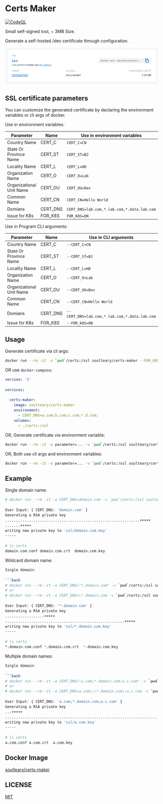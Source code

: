 # Certs Maker

[![CodeQL](https://github.com/soulteary/certs-maker/actions/workflows/codeql.yml/badge.svg)](https://github.com/soulteary/certs-maker/actions/workflows/codeql.yml)

Small self-signed tool, ~ 3MB Size.

Generate a self-hosted /dev certificate through configuration.


<img src="screenshots/docker.png">

## SSL certificate parameters

You can customize the generated certificate by declaring the environment variables or cli args of docker.

Use in environment variables:

| Parameter | Name | Use in environment variables |
| ------ | ------ | ------ |
| Country Name | CERT_C | `CERT_C=CN` | `--CERT_C=CN` |
| State Or Province Name | CERT_ST | `CERT_ST=BJ` | `--CERT_ST=BJ` |
| Locality Name | CERT_L | `CERT_L=HD` | `--CERT_L=HD` |
| Organization Name | CERT_O | `CERT_O=Lab` | `--CERT_O=Lab` |
| Organizational Unit Name | CERT_OU | `CERT_OU=Dev` | `--CERT_OU=Dev` |
| Common Name | CERT_CN | `CERT_CN=Hello World` | `--CERT_CN=Hello World` |
| Domians | CERT_DNS | `CERT_DNS=lab.com,*.lab.com,*.data.lab.com` | `--CERT_DNS=yourdomain.com` |
| Issue for K8s | FOR_K8S | `FOR_K8S=ON` | `--FOR_K8S=ON` |

Use in Program CLI arguments:

| Parameter | Name | Use in CLI arguments |
| ------ | ------ | ------ |
| Country Name | CERT_C | `--CERT_C=CN` |
| State Or Province Name | CERT_ST | `--CERT_ST=BJ` |
| Locality Name | CERT_L | `--CERT_L=HD` |
| Organization Name | CERT_O | `--CERT_O=Lab` |
| Organizational Unit Name | CERT_OU | `--CERT_OU=Dev` |
| Common Name | CERT_CN | `--CERT_CN=Hello World` |
| Domians | CERT_DNS | `--CERT_DNS=lab.com,*.lab.com,*.data.lab.com` |
| Issue for K8s | FOR_K8S | `--FOR_K8S=ON` |

## Usage

Generate certificate via cli args:

```bash
docker run --rm -it -v `pwd`/certs:/ssl soulteary/certs-maker --FOR_K8S=on
```

OR use `docker-compose`:

```yaml
version: '2'

services:

  certs-maker:
    image: soulteary/certs-maker
    environment:
      - CERT_DNS=a.com;b.com;c.com;*.d.com;
    volumes:
      - ./certs:/ssl
```

OR, Generate certificate via environment variable:

```bash
docker run --rm -it -e parameter=... -v `pwd`/certs:/ssl soulteary/certs-maker
```

OR, Both use cli args and environment variables:

```bash
docker run --rm -it -e parameter=... -v `pwd`/certs:/ssl soulteary/certs-maker --FOR_K8S=on
```

## Example

Single domain name:

```bash
# docker run --rm -it -e CERT_DNS=domain.com -v `pwd`/certs:/ssl soulteary/certs-maker

User Input: { CERT_DNS: 'domain.com' }
Generating a RSA private key
..............................................................+++++
.......+++++
writing new private key to 'ssl/domain.com.key'
-----

# ls certs
domain.com.conf domain.com.crt  domain.com.key
```

Wildcard domain name:

```bash
Single domain:

```bash
# docker run --rm -it -e CERT_DNS="*.domain.com" -v `pwd`/certs:/ssl soulteary/certs-maker
# or
# docker run --rm -it -e CERT_DNS=\*.domain.com -v `pwd`/certs:/ssl soulteary/certs-maker

User Input: { CERT_DNS: '*.domain.com' }
Generating a RSA private key
..................+++++
.......................................................+++++
writing new private key to 'ssl/*.domain.com.key'
-----

# ls certs
*.domain.com.conf *.domain.com.crt  *.domain.com.key
```

Multiple domain names:

```bash
Single domain:

```bash
# docker run --rm -it -e CERT_DNS="a.com;*.domain.com;a.c.com" -v `pwd`/certs:/ssl soulteary/certs-maker
# or
# docker run --rm -it -e CERT_DNS=a.com\;\*.domain.com\;a.c.com -v `pwd`/certs:/ssl soulteary/certs-maker

User Input: { CERT_DNS: 'a.com;*.domain.com;a.c.com' }
Generating a RSA private key
...+++++
................................................................................................................................................+++++
writing new private key to 'ssl/a.com.key'
-----

# ls certs
a.com.conf a.com.crt  a.com.key
```

## Docker Image

[soulteary/certs-maker](https://hub.docker.com/r/soulteary/certs-maker)
## LICENSE

[MIT](https://github.com/soulteary/certs-maker/blob/master/LICENSE)
